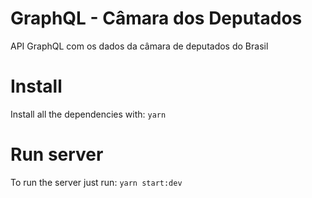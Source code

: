 # GraphQL - Câmara dos Deputados
API GraphQL com os dados da câmara de deputados do Brasil

# Install

Install all the dependencies with: `yarn`

# Run server

To run the server just run: `yarn start:dev`
